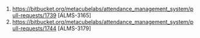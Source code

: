 1. https://bitbucket.org/metacubelabs/attendance_management_system/pull-requests/1739 [ALMS-3165]
2. https://bitbucket.org/metacubelabs/attendance_management_system/pull-requests/1744 [ALMS-3179]

